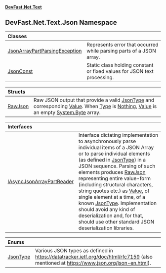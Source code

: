 #### [DevFast.Net.Text](index.md 'index')

## DevFast.Net.Text.Json Namespace

| Classes | |
| :--- | :--- |
| [JsonArrayPartParsingException](DevFast.Net.Text.Json.JsonArrayPartParsingException.md 'DevFast.Net.Text.Json.JsonArrayPartParsingException') | Represents error that occurred while parsing parts of a JSON array. |
| [JsonConst](DevFast.Net.Text.Json.JsonConst.md 'DevFast.Net.Text.Json.JsonConst') | Static class holding constant or fixed values for JSON text processing. |

| Structs | |
| :--- | :--- |
| [RawJson](DevFast.Net.Text.Json.RawJson.md 'DevFast.Net.Text.Json.RawJson') | Raw JSON output that provide a valid [JsonType](DevFast.Net.Text.Json.JsonType.md 'DevFast.Net.Text.Json.JsonType') and corresponding [Value](DevFast.Net.Text.Json.RawJson.md#DevFast.Net.Text.Json.RawJson.Value 'DevFast.Net.Text.Json.RawJson.Value').   When [Type](DevFast.Net.Text.Json.RawJson.md#DevFast.Net.Text.Json.RawJson.Type 'DevFast.Net.Text.Json.RawJson.Type') is [Nothing](DevFast.Net.Text.Json.JsonType.md#DevFast.Net.Text.Json.JsonType.Nothing 'DevFast.Net.Text.Json.JsonType.Nothing'), [Value](DevFast.Net.Text.Json.RawJson.md#DevFast.Net.Text.Json.RawJson.Value 'DevFast.Net.Text.Json.RawJson.Value') is an empty [System.Byte](https://docs.microsoft.com/en-us/dotnet/api/System.Byte 'System.Byte') array. |

| Interfaces | |
| :--- | :--- |
| [IAsyncJsonArrayPartReader](DevFast.Net.Text.Json.IAsyncJsonArrayPartReader.md 'DevFast.Net.Text.Json.IAsyncJsonArrayPartReader') | Interface dictating implementation to asynchronously parse individual items of a JSON Array  or to parse individual elements (as defined in [JsonType](DevFast.Net.Text.Json.JsonType.md 'DevFast.Net.Text.Json.JsonType')) in a JSON sequence. Parsing of such elements produces [RawJson](DevFast.Net.Text.Json.RawJson.md 'DevFast.Net.Text.Json.RawJson') representing entire value-form  (including structural characters, string quotes etc.) as [Value](DevFast.Net.Text.Json.RawJson.md#DevFast.Net.Text.Json.RawJson.Value 'DevFast.Net.Text.Json.RawJson.Value'), of single element at a time,  of a known [JsonType](DevFast.Net.Text.Json.JsonType.md 'DevFast.Net.Text.Json.JsonType'). Implementation should avoid any kind of deserialization and, for that, should use other standard JSON deserialization libraries. |

| Enums | |
| :--- | :--- |
| [JsonType](DevFast.Net.Text.Json.JsonType.md 'DevFast.Net.Text.Json.JsonType') | Various JSON types as defined in https://datatracker.ietf.org/doc/html/rfc7159 (also mentioned at https://www.json.org/json-en.html). |
